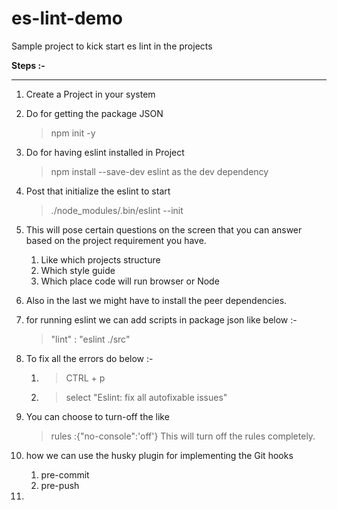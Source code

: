 # es-lint-demo
Sample project to kick start es lint in the projects

**Steps :-**
<hr>

1. Create a Project in your system 

2. Do for getting the package JSON
   > npm init -y 

3. Do for having eslint installed in Project
    > npm install --save-dev eslint as the dev dependency

5. Post that initialize the eslint to start
   > ./node_modules/.bin/eslint --init

6. This will pose certain questions on the screen that you can answer based on the project requirement you have.
   1. Like which projects structure 
   2. Which style guide 
   3. Which place code will run browser or Node

7. Also in the last we might have to install the peer dependencies.

8. for running eslint we can add scripts in package json like below :-
    > "lint" : "eslint ./src"

9. To fix all the errors do below :-
   1.  > CTRL + p 
   2.  > select "Eslint: fix all autofixable issues"     

10. You can choose to turn-off the like 
    >rules :{"no-console":'off'}
    This will turn off the rules completely.

11. how we can use the husky plugin for implementing the Git hooks
    1.  pre-commit 
    2.  pre-push 
    
12. 


